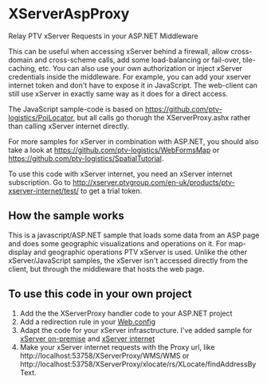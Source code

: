 # XServerAspProxy
Relay PTV xServer Requests in your ASP.NET Middleware

This can be useful when accessing xServer behind a firewall, allow cross-domain and cross-scheme calls, 
add some load-balancing or fail-over, tile-caching, etc. 
You can also use your own authorization or inject xServer credentials inside the middleware.
For example, you can add your xserver internet token and don't have to expose it in JavaScript.
The web-client can still use xServer in exactly same way as it does for a direct access.

The JavaScript sample-code is based on https://github.com/ptv-logistics/PoiLocator, but all calls go
thorugh the XServerProxy.ashx rather than calling xServer internet directly. 

For more samples for xServer in combination with ASP.NET, you should also take a look at 
https://github.com/ptv-logistics/WebFormsMap or https://github.com/ptv-logistics/SpatialTutorial.

To use this code with xServer internet, you need an xServer internet subscription. 
Go to http://xserver.ptvgroup.com/en-uk/products/ptv-xserver-internet/test/ to get a trial token.

## How the sample works
This is a javascript/ASP.NET sample that loads some data from an ASP page and does some geographic visualizations
and operations on it. For map-display and geographic operations PTV xServer is used. Unlike the
other xServer/JavaScript samples, the xServer isn't accessed directly from the client, but through the
middleware that hosts the web page.

## To use this code in your own project
1. Add the the XServerProxy handler code to your ASP.NET project
2. Add a redirection rule in your [Web.config](https://github.com/ptv-logistics/XServerAspProxy/blob/master/Web.config#L14-17)
3. Adapt the code for your xServer infrasctructure. I've added sample for 
[xServer on-premise](https://github.com/ptv-logistics/XServerAspProxy/blob/master/XServerProxy.ashx.cs#L74-93)
and [xServer internet](https://github.com/ptv-logistics/XServerAspProxy/blob/master/XServerProxy.ashx.cs#L62-73)
3. Make your xServer internet requests with the Proxy url, like http://localhost:53758/XServerProxy/WMS/WMS or
http://localhost:53758/XServerProxy/xlocate/rs/XLocate/findAddressByText.
